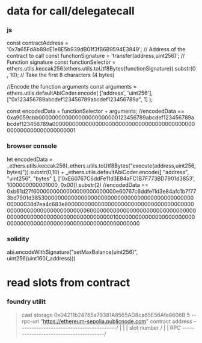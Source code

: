 # data for call/delegatecall
### js
const contractAddress = '0x7a65FdAb89cE1e8E5b939dB01f3fB6B9594E3849'; // Address of the contract to call
const functionSignature = 'transfer(address,uint256)'; // Function signature
const functionSelector = ethers.utils.keccak256(ethers.utils.toUtf8Bytes(functionSignature)).substr(0, 10); // Take the first 8 characters (4 bytes)

//Encode the function arguments
const arguments = ethers.utils.defaultAbiCoder.encode(
  ['address', 'uint256'],
  ["0x123456789abcdef123456789abcdef123456789a", 1]
);

const encodedData = functionSelector + arguments;
//encodedData == 0xa9059cbb000000000000000000000000123456789abcdef123456789abcdef123456789a0000000000000000000000000000000000000000000000000000000000000001

### browser console 
let encodedData = _ethers.utils.keccak256(_ethers.utils.toUtf8Bytes("execute(address,uint256,bytes)")).substr(0,10) + _ethers.utils.defaultAbiCoder.encode([ "address", "uint256", "bytes" ], ['0xE60767C6ddFe11d3E84aFC1B7F773BD7901d3853', 1000000000001000, 0x00]).substr(2)
//encodedData == 0xb61d27f6000000000000000000000000e60767c6ddfe11d3e84afc1b7f773bd7901d385300000000000000000000000000000000000000000000000000038d7ea4c683e8000000000000000000000000000000000000000000000000000000000000006000000000000000000000000000000000000000000000000000000000000000010000000000000000000000000000000000000000000000000000000000000000

### solidity
abi.encodeWithSignature("setMaxBalance(uint256)", uint256(uint160(_address)))


# read slots from contract

### foundry utilit
   >cast storage 0x04211b24785a79381A8565AD8ca65E56Afa8606B 5 --rpc-url "https://ethereum-sepolia.publicnode.com"
contract address \----------------------------------------/ |           |                                       |
slot number                                                 /           |                                       |
RPC                                                                     \---------------------------------------/
